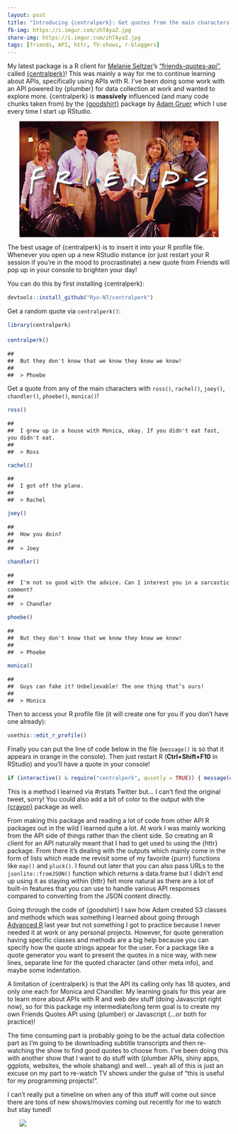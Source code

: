 ```yaml
---
layout: post
title: "Introducing {centralperk}: Get quotes from the main characters of the TV show 'Friends'"
fb-img: https://i.imgur.com/zhTAyaZ.jpg
share-img: https://i.imgur.com/zhTAyaZ.jpg
tags: [friends, API, httr, TV-shows, r-bloggers]
---
```


My latest package is a R client for [Melanie
Seltzer](https://github.com/melanieseltzer)’s
[“friends-quotes-api”](https://friends-quotes-api.herokuapp.com/),
called [{centralperk}](https://github.com/Ryo-N7/centralperk)! This was
mainly a way for me to continue learning about APIs, specifically using
APIs with R. I’ve been doing some work with an API powered by {plumber}
for data collection at work and wanted to explore more. {centralperk} is
**massively** influenced (and many code chunks taken from) by the
[{goodshirt}](https://github.com/adam-gruer/goodshirt) package by [Adam
Gruer](https://github.com/adam-gruer) which I use every time I start up
RStudio.

<img src="../assets/2021-05-06-friends-quotes-api_files/friends-cover.gif" style="display: block; margin: auto;" width = "450" />

The best usage of {centralperk} is to insert it into your R profile
file. Whenever you open up a new RStudio instance (or just restart your
R session if you’re in the mood to procrastinate) a new quote from
Friends will pop up in your console to brighten your day!

You can do this by first installing {centralperk}:

``` r
devtools::install_github("Ryo-N7/centralperk")
```

Get a random quote via `centralperk()`:

``` r
library(centralperk)

centralperk()
```

    ## 
    ##  But they don't know that we know they know we know! 
    ## 
    ##  > Phoebe

Get a quote from any of the main characters with `ross()`, `rachel()`,
`joey()`, `chandler()`, `phoebe()`, `monica()`!

``` r
ross()
```

    ## 
    ##  I grew up in a house with Monica, okay. If you didn't eat fast, you didn't eat. 
    ## 
    ##  > Ross

``` r
rachel()
```

    ## 
    ##  I got off the plane. 
    ## 
    ##  > Rachel

``` r
joey()
```

    ## 
    ##  How you doin? 
    ## 
    ##  > Joey

``` r
chandler()
```

    ## 
    ##  I'm not so good with the advice. Can I interest you in a sarcastic comment? 
    ## 
    ##  > Chandler

``` r
phoebe()
```

    ## 
    ##  But they don't know that we know they know we know! 
    ## 
    ##  > Phoebe

``` r
monica()
```

    ## 
    ##  Guys can fake it? Unbelievable! The one thing that’s ours! 
    ## 
    ##  > Monica

Then to access your R profile file (it will create one for you if you
don’t have one already):

``` r
usethis::edit_r_profile()
```

Finally you can put the line of code below in the file (`message()` is
so that it appears in orange in the console). Then just restart R
(**Ctrl+Shift+F10** in RStudio) and you’ll have a quote in your console!

``` r
if (interactive() & require("centralperk", quietly = TRUE)) { message(centralperk()) }
```

This is a method I learned via \#rstats Twitter but… I can’t find the
original tweet, sorry! You could also add a bit of color to the output
with the [{crayon}](https://cran.r-project.org/package=crayon) package
as well.

From making this package and reading a lot of code from other API R
packages out in the wild I learned quite a lot. At work I was mainly
working from the API side of things rather than the client side. So
creating an R client for an API naturally meant that I had to get used
to using the {httr} package. From there it’s dealing with the outputs
which mainly come in the form of lists which made me revisit some of my
favorite {purrr} functions like `map()` and `pluck()`. I found out later
that you can also pass URLs to the `jsonlite::fromJSON()` function which
returns a data.frame but I didn’t end up using it as staying within
{httr} felt more natural as there are a lot of built-in features that
you can use to handle various API responses compared to converting from
the JSON content directly.

Going through the code of {goodshirt} I saw how Adam created S3 classes
and methods which was something I learned about going through [Advanced
R](https://adv-r.hadley.nz/s3.html) last year but not something I got to
practice because I never needed it at work or any personal projects.
However, for quote generation having specific classes and methods are a
big help because you can specify how the quote strings appear for the
user. For a package like a quote generator you want to present the
quotes in a nice way, with new lines, separate line for the quoted
character (and other meta info), and maybe some indentation.

A limitation of {centralperk} is that the API its calling only has 18
quotes, and only one each for Monica and Chandler. My learning goals for
this year are to learn more about APIs with R and web dev stuff (doing
Javascript right now), so for this package my intermediate/long term
goal is to create my own Friends Quotes API using {plumber} or
Javascript (…or both for practice)!

The time consuming part is probably going to be the actual data
collection part as I’m going to be downloading subtitle transcripts and
then re-watching the show to find good quotes to choose from. I’ve been
doing this with another show that I want to do stuff with (plumber APIs,
shiny apps, ggplots, websites, the whole shabang) and well… yeah all of
this is just an excuse on my part to re-watch TV shows under the guise
of “this is useful for my programming projects!”.

I can’t really put a timeline on when any of this stuff will come out
since there are tons of new shows/movies coming out recently for me to
watch but stay tuned!

<img src="https://i.imgur.com/zhTAyaZ.jpg" style="display: block; margin: auto;" width = "450" />
